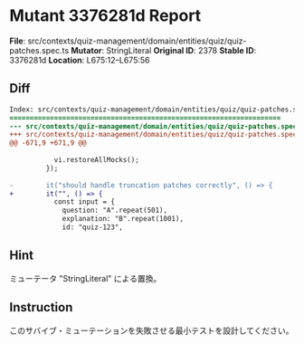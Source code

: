 # Mutant 3376281d Report

**File**: src/contexts/quiz-management/domain/entities/quiz/quiz-patches.spec.ts
**Mutator**: StringLiteral
**Original ID**: 2378
**Stable ID**: 3376281d
**Location**: L675:12–L675:56

## Diff

```diff
Index: src/contexts/quiz-management/domain/entities/quiz/quiz-patches.spec.ts
===================================================================
--- src/contexts/quiz-management/domain/entities/quiz/quiz-patches.spec.ts	original
+++ src/contexts/quiz-management/domain/entities/quiz/quiz-patches.spec.ts	mutated #2378
@@ -671,9 +671,9 @@
 
           vi.restoreAllMocks();
         });
 
-        it("should handle truncation patches correctly", () => {
+        it("", () => {
           const input = {
             question: "A".repeat(501),
             explanation: "B".repeat(1001),
             id: "quiz-123",
```

## Hint

ミューテータ "StringLiteral" による置換。

## Instruction

このサバイブ・ミューテーションを失敗させる最小テストを設計してください。
